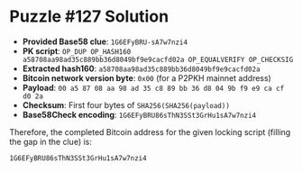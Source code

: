 # Puzzle #127 Solution

- **Provided Base58 clue**: `1G6EFyBRU-sA7w7nzi4`
- **PK script**: `OP_DUP OP_HASH160 a58708aa98ad35c889bb36d8049bf9e9cacfd02a OP_EQUALVERIFY OP_CHECKSIG`
- **Extracted hash160**: `a58708aa98ad35c889bb36d8049bf9e9cacfd02a`
- **Bitcoin network version byte**: `0x00` (for a P2PKH mainnet address)
- **Payload**: `00 a5 87 08 aa 98 ad 35 c8 89 bb 36 d8 04 9b f9 e9 ca cf d0 2a`
- **Checksum**: First four bytes of `SHA256(SHA256(payload))`
- **Base58Check encoding**: `1G6EFyBRU86sThN3SSt3GrHu1sA7w7nzi4`

Therefore, the completed Bitcoin address for the given locking script (filling the gap in the clue) is:

```
1G6EFyBRU86sThN3SSt3GrHu1sA7w7nzi4
```
